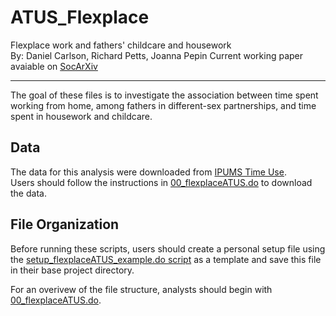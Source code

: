 # ATUS_Flexplace
Flexplace work and fathers' childcare and housework  
By: Daniel Carlson, Richard Petts, Joanna Pepin
Current working paper avaiable on [SocArXiv](10.31235/osf.io/jm2yu)

-------------------------------------------------------------------------------
The goal of these files is to investigate the association between time spent working from home, among fathers in different-sex partnerships, and time spent in housework and childcare.

## Data
The data for this analysis were downloaded from [IPUMS Time Use](https://www.atusdata.org/atus/).  
Users should follow the instructions in [00_flexplaceATUS.do](https://github.com/jrpepin/ATUS_Flexplace/blob/master/00_flexplaceATUS.do) to download the data.

## File Organization
Before running these scripts, users should create a personal setup file using the [setup_flexplaceATUS_example.do script](https://github.com/jrpepin/ATUS_Flexplace/blob/master/setup_example.do) as a template and save this file in their base project directory.  
  
For an overivew of the file structure, analysts should begin with [00_flexplaceATUS.do](https://github.com/jrpepin/ATUS_Flexplace/blob/master/00_flexplaceATUS.do).
